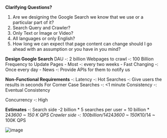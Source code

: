 **Clarifying Questions?**
1. Are we designing the Google Search we know that we use or a particular part of it?
2. Search Query and Crawler?
3. Only Text or Image or Video?
4. All languages or only English?
5. How long we can expect that page content can change should I go ahead with an assumption or you have in you mind?



**Design Google Search**
DAU -: 2 billion
Webpages to crawl -: 100 Billion
Frequency to Update Pages
        - Most -: every two weeks
        - Fast Changing -: Once every day
        - News -: Provide APIs for them to notify us

**Non-Functional Requirements** -: 
Latency -: 
        Hot Searches -: Give users the results in seconds
        For Corner Case Searches -: <1 minute
Consistency -: Eventual Consistency

Concurrency -: High


**Estimates** -:
Search side -2 billion * 5 searches per user = 10 billion * 24*3600 ~ 150 K QPS
Crawler side -: 100billion/14*24*3600 ~ 150K*10/14 ~ 100K QPS 


![image](https://user-images.githubusercontent.com/22426280/234954678-6ee746c4-3fdc-4ef7-b759-be52107af757.png)





